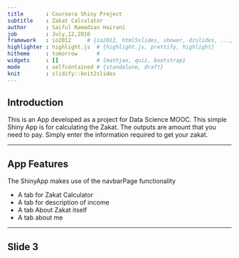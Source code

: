```yaml
---
title       : Coursera Shiny Project
subtitle    : Zakat Calculator
author      : Saiful Ramadzan Hairani
job         : July,12,2016
framework   : io2012     # {io2012, html5slides, shower, dzslides, ...}
highlighter : highlight.js  # {highlight.js, prettify, highlight}
hitheme     : tomorrow      # 
widgets     : []            # {mathjax, quiz, bootstrap}
mode        : selfcontained # {standalone, draft}
knit        : slidify::knit2slides
---
```


## Introduction

This is an App developed as a project for Data Science MOOC. This simple Shiny App is for calculating the Zakat. The outputs are amount that you need to pay. Simply enter the information required to get your zakat.

--- 
## App Features

The ShinyApp makes use of the navbarPage functionality
- A tab for Zakat Calculator
- A tab for description of income
- A tab About Zakat itself
- A tab about me

---
## Slide 3




